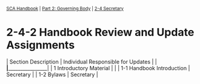 <sup><a href="/sca-handbook/index.html">SCA Handbook</a>  |  <a href="../02_governing_body/index.html">Part 2: Governing Body</a>  |  <a href="../02_governing_body/02-04_secretary.html">2-4 Secretary</a></sup>

# 2-4-2 Handbook Review and Update Assignments

| Section Description | Individual Responsible for Updates |
| ____________________|____________________________________|
| 1 Introductory Material | |
| 1-1 Handbook Introduction | Secretary |
| 1-2 Bylaws | Secretary |
